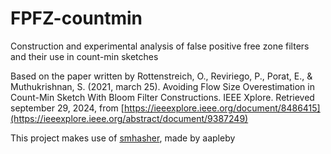 # FPFZ-countmin
Construction and experimental analysis of false positive free zone filters and their use in count-min sketches

Based on the paper written by Rottenstreich, O., Reviriego, P., Porat, E., & Muthukrishnan, S. (2021, march 25). Avoiding Flow Size Overestimation in Count-Min Sketch With Bloom Filter Constructions. IEEE Xplore. Retrieved september 29, 2024, from [https://ieeexplore.ieee.org/document/8486415](https://ieeexplore.ieee.org/abstract/document/9387249)

This project makes use of [smhasher](https://github.com/aappleby/smhasher), made by aapleby

